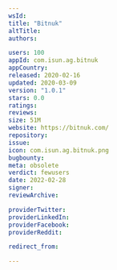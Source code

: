 ```yaml
---
wsId: 
title: "Bitnuk"
altTitle: 
authors:

users: 100
appId: com.isun.ag.bitnuk
appCountry: 
released: 2020-02-16
updated: 2020-03-09
version: "1.0.1"
stars: 0.0
ratings: 
reviews: 
size: 51M
website: https://bitnuk.com/
repository: 
issue: 
icon: com.isun.ag.bitnuk.png
bugbounty: 
meta: obsolete
verdict: fewusers
date: 2022-02-28
signer: 
reviewArchive:

providerTwitter: 
providerLinkedIn: 
providerFacebook: 
providerReddit: 

redirect_from:

---
```


